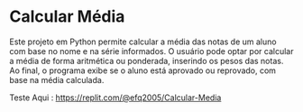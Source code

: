 # Calcular Média
Este projeto em Python permite calcular a média das notas de um aluno com base no nome e na série informados. O usuário pode optar por calcular a média de forma aritmética ou ponderada, inserindo os pesos das notas. Ao final, o programa exibe se o aluno está aprovado ou reprovado, com base na média calculada.



Teste Aqui : https://replit.com/@efq2005/Calcular-Media
